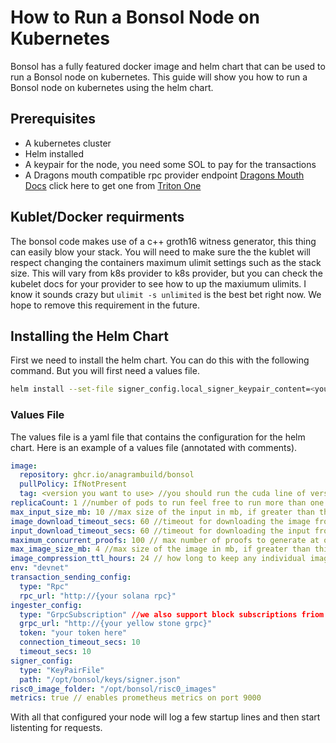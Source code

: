 # How to Run a Bonsol Node on Kubernetes
Bonsol has a fully featured docker image and helm chart that can be used to run a Bonsol node on kubernetes. This guide will show you how to run a Bonsol node on kubernetes using the helm chart.

## Prerequisites
* A kubernetes cluster
* Helm installed
* A keypair for the node, you need some SOL to pay for the transactions
* A Dragons mouth compatible rpc provider endpoint [Dragons Mouth Docs](https://docs.triton.one/project-yellowstone/dragons-mouth-grpc-subscriptions) click here to get one from [Triton One](https://triton.one/triton-rpc/)


## Kublet/Docker requirments
The bonsol code makes use of a c++ groth16 witness generator, this thing can easily blow your stack. You will need to make sure the the kublet will respect changing the containers maximum ulimit settings such as the stack size.
This will vary from k8s provider to k8s provider, but you can check the kubelet docs for your provider to see how to up the maxiumum ulimits.
I know it sounds crazy but `ulimit -s unlimited` is the best bet right now. We hope to remove this requirement in the future.

## Installing the Helm Chart
First we need to install the helm chart. You can do this with the following command. But you will first need a values file.

```bash
helm install --set-file signer_config.local_signer_keypair_content=<your node keypair> bonsol ./charts/bonsol-node -f ./charts/bonsol-node/secret-values.yaml -n default
```
 
### Values File
The values file is a yaml file that contains the configuration for the helm chart. Here is an example of a values file (annotated with comments).

```yaml
image:
  repository: ghcr.io/anagrambuild/bonsol
  pullPolicy: IfNotPresent
  tag: <version you want to use> //you should run the cuda line of versions to take advantage of the gpu
replicaCount: 1 //number of pods to run feel free to run more than one but you should have a different keypair for each pod we need clarity on how multiple sunscribers work on the grpc stream before we reccomend this
max_input_size_mb: 10 //max size of the input in mb, if greater than this the node will reject the request
image_download_timeout_secs: 60 //timeout for downloading the image from a deployment, if the image is not available in the time specified the node will reject the request
input_download_timeout_secs: 60 //timeout for downloading the input from a url based input type, if the input is not available in the time specified the node will reject the request
maximum_concurrent_proofs: 100 // max number of proofs to generate at once, if this is exceeded the node will reject the request this will be basedon your capacity
max_image_size_mb: 4 //max size of the image in mb, if greater than this the node will reject the deployment
image_compression_ttl_hours: 24 // how long to keep any individual image in hot memory cache before purging it and having to load from disk
env: "devnet"
transaction_sending_config:
  type: "Rpc"
  rpc_url: "http://{your solana rpc}"
ingester_config:
  type: "GrpcSubscription" //we also support block subscriptions friom a configred validator but we reccomend grpc subscriptions
  grpc_url: "http://{your yellow stone grpc}"
  token: "your token here"
  connection_timeout_secs: 10
  timeout_secs: 10
signer_config:
  type: "KeyPairFile"
  path: "/opt/bonsol/keys/signer.json" 
risc0_image_folder: "/opt/bonsol/risc0_images"
metrics: true // enables prometheus metrics on port 9000
```
With all that configured your node will log a few startup lines and then start listenting for requests.